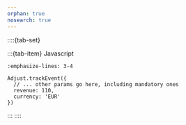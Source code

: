 ```yaml
---
orphan: true
nosearch: true
---
```


::::{tab-set}

:::{tab-item} Javascript

```{code-block} js
:emphasize-lines: 3-4

Adjust.trackEvent({
  // ... other params go here, including mandatory ones
  revenue: 110,
  currency: 'EUR'
})
```

:::
::::

